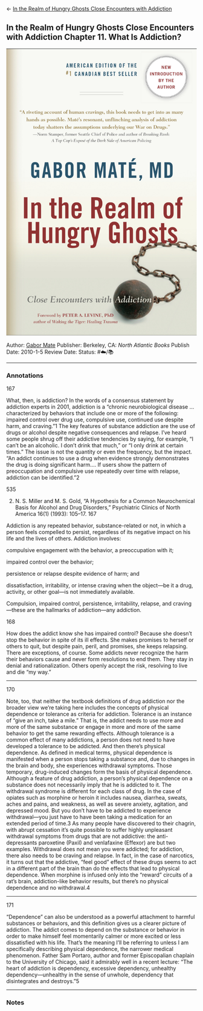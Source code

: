 \<- [In the Realm of Hungry Ghosts Close Encounters with Addiction](In%20the%20Realm%20of%20Hungry%20Ghosts%20Close%20Encounters%20with%20Addiction.md)

## In the Realm of Hungry Ghosts Close Encounters with Addiction Chapter 11. What Is Addiction?

[ ![150](%E2%9A%99%EF%B8%8F%20Tools/%F0%9F%93%B8%20Images/48363572-438E-4167-B8AD-0F327F31D754.jpeg) ](https://www.amazon.com/gp/aw/d/B004ZZMBH6/ref=tmm_kin_swatch_0?ie=UTF8&qid=1666292486&sr=8-1)

Author: [Gabor Mate]()
Publisher: Berkeley, CA: *North Atlantic Books*
Publish Date: 2010-1-5
Review Date:
Status: #☁️/📚 

---

### Annotations

167

What, then, is addiction? In the words of a consensus statement by addiction experts in 2001, addiction is a “chronic neurobiological disease … characterized by behaviors that include one or more of the following: impaired control over drug use, compulsive use, continued use despite harm, and craving.”1 The key features of substance addiction are the use of drugs or alcohol despite negative consequences and relapse. I’ve heard some people shrug off their addictive tendencies by saying, for example, “I can’t be an alcoholic. I don’t drink that much,” or “I only drink at certain times.” The issue is not the quantity or even the frequency, but the impact. “An addict continues to use a drug when evidence strongly demonstrates the drug is doing significant harm.… If users show the pattern of preoccupation and compulsive use repeatedly over time with relapse, addiction can be identified.”2

535

2. N. S. Miller and M. S. Gold, “A Hypothesis for a Common Neurochemical Basis for Alcohol and Drug Disorders,” Psychiatric Clinics of North America 16(1) (1993): 105–17.
   167

Addiction is any repeated behavior, substance-related or not, in which a person feels compelled to persist, regardless of its negative impact on his life and the lives of others. Addiction involves:

compulsive engagement with the behavior, a preoccupation with it;

impaired control over the behavior;

persistence or relapse despite evidence of harm; and

dissatisfaction, irritability, or intense craving when the object—be it a drug, activity, or other goal—is not immediately available.

Compulsion, impaired control, persistence, irritability, relapse, and craving—these are the hallmarks of addiction—any addiction.

168

How does the addict know she has impaired control? Because she doesn’t stop the behavior in spite of its ill effects. She makes promises to herself or others to quit, but despite pain, peril, and promises, she keeps relapsing. There are exceptions, of course. Some addicts never recognize the harm their behaviors cause and never form resolutions to end them. They stay in denial and rationalization. Others openly accept the risk, resolving to live and die “my way.”

---

170

Note, too, that neither the textbook definitions of drug addiction nor the broader view we’re taking here includes the concepts of physical dependence or tolerance as criteria for addiction. Tolerance is an instance of “give an inch, take a mile.” That is, the addict needs to use more and more of the same substance or engage in more and more of the same behavior to get the same rewarding effects. Although tolerance is a common effect of many addictions, a person does not need to have developed a tolerance to be addicted. And then there’s physical dependence. As defined in medical terms, physical dependence is manifested when a person stops taking a substance and, due to changes in the brain and body, she experiences withdrawal symptoms. Those temporary, drug-induced changes form the basis of physical dependence. Although a feature of drug addiction, a person’s physical dependence on a substance does not necessarily imply that he is addicted to it. The withdrawal syndrome is different for each class of drug. In the case of opiates such as morphine or heroin it includes nausea, diarrhea, sweats, aches and pains, and weakness, as well as severe anxiety, agitation, and depressed mood. But you don’t have to be addicted to experience withdrawal—you just have to have been taking a medication for an extended period of time.3 As many people have discovered to their chagrin, with abrupt cessation it’s quite possible to suffer highly unpleasant withdrawal symptoms from drugs that are not addictive: the anti-depressants paroxetine (Paxil) and venlafaxine (Effexor) are but two examples. Withdrawal does not mean you were addicted; for addiction, there also needs to be craving and relapse. In fact, in the case of narcotics, it turns out that the addictive, “feel good” effect of these drugs seems to act in a different part of the brain than do the effects that lead to physical dependence. When morphine is infused only into the “reward” circuits of a rat’s brain, addiction-like behavior results, but there’s no physical dependence and no withdrawal.4

---

171

“Dependence” can also be understood as a powerful attachment to harmful substances or behaviors, and this definition gives us a clearer picture of addiction. The addict comes to depend on the substance or behavior in order to make himself feel momentarily calmer or more excited or less dissatisfied with his life. That’s the meaning I’ll be referring to unless I am specifically describing physical dependence, the narrower medical phenomenon. Father Sam Portaro, author and former Episcopalian chaplain to the University of Chicago, said it admirably well in a recent lecture: “The heart of addiction is dependency, excessive dependency, unhealthy dependency—unhealthy in the sense of unwhole, dependency that disintegrates and destroys.”5

---

### Notes
